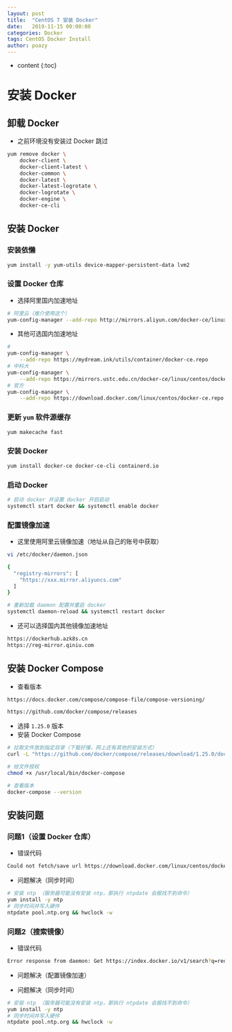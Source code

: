 ```yaml
---
layout: post
title:  "CentOS 7 安装 Docker"
date:   2019-11-15 00:00:00
categories: Docker
tags: CentOS Docker Install
author: poazy
---
```


* content
{:toc}

# 安装 Docker

## 卸载 Docker

* 之前环境没有安装过 Docker 跳过

```bash
yum remove docker \
    docker-client \
    docker-client-latest \
    docker-common \
    docker-latest \
    docker-latest-logrotate \
    docker-logrotate \
    docker-engine \
    docker-ce-cli
```



## 安装 Docker

### 安装依懒

```bash
yum install -y yum-utils device-mapper-persistent-data lvm2
```

### 设置 Docker 仓库

* 选择阿里国内加速地址

```bash
# 阿里云（推介使用这个）
yum-config-manager --add-repo http://mirrors.aliyun.com/docker-ce/linux/centos/docker-ce.repo
```

* 其他可选国内加速地址

```bash
# 
yum-config-manager \
	--add-repo https://mydream.ink/utils/container/docker-ce.repo
# 中科大
yum-config-manager \
	--add-repo https://mirrors.ustc.edu.cn/docker-ce/linux/centos/docker-ce.repo
# 官方
yum-config-manager \
    --add-repo https://download.docker.com/linux/centos/docker-ce.repo
```

### 更新 `yum` 软件源缓存

```bash
yum makecache fast
```

### 安装 Docker

```bash
yum install docker-ce docker-ce-cli containerd.io
```

### 启动 Docker

```bash
# 启动 docker 并设置 docker 开启启动
systemctl start docker && systemctl enable docker
```

### 配置镜像加速

* 这里使用阿里云镜像加速（地址从自己的账号中获取）

```bash
vi /etc/docker/daemon.json
```

```bash
{
  "registry-mirrors": [
    "https://xxx.mirror.aliyuncs.com"
  ]
}
```

```bash
# 重新加载 daemon 配置并重启 docker
systemctl daemon-reload && systemctl restart docker
```

* 还可以选择国内其他镜像加速地址

```bash
https://dockerhub.azk8s.cn
https://reg-mirror.qiniu.com
```

## 安装 Docker  Compose

* 查看版本

```html
https://docs.docker.com/compose/compose-file/compose-versioning/

https://github.com/docker/compose/releases
```

* 选择 `1.25.0` 版本
* 安装 Docker Compose

```bash
# 拉取文件放到指定目录（下载好慢，网上还有其他的安装方式）
curl -L "https://github.com/docker/compose/releases/download/1.25.0/docker-compose-$(uname -s)-$(uname -m)" -o /usr/local/bin/docker-compose

# 给文件授权
chmod +x /usr/local/bin/docker-compose

# 查看版本
docker-compose --version
```



## 安装问题

### 问题1（设置 Docker 仓库）

* 错误代码

```bash
Could not fetch/save url https://download.docker.com/linux/centos/docker-ce.repo to file /etc/yum.repos.d/docker-ce.repo: [Errno 14] curl#60 - "Peer's Certificate has expired."
```

* 问题解决（同步时间）

```bash
# 安装 ntp （服务器可能没有安装 ntp，那执行 ntpdate 会报找不到命令）
yum install -y ntp
# 同步时间并写入硬件
ntpdate pool.ntp.org && hwclock -w
```

### 问题2（搜索镜像）

* 错误代码

```bash
Error response from daemon: Get https://index.docker.io/v1/search?q=redis&n=25: x509: certificate has expired or is not yet valid^C
```

* 问题解决（配置镜像加速）

* 问题解决（同步时间）

```bash
# 安装 ntp （服务器可能没有安装 ntp，那执行 ntpdate 会报找不到命令）
yum install -y ntp
# 同步时间并写入硬件
ntpdate pool.ntp.org && hwclock -w
```
